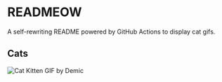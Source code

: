 # READMEOW

A self-rewriting README powered by GitHub Actions to display cat gifs.

## Cats

![Cat Kitten GIF by Demic](https://media1.giphy.com/media/v1.Y2lkPTlhY2QwMmRhZDk5bW1jNGg2bHl5bjJobDNyaW1zMGtvYTNuZ2tnajNzMDFyYm5xMiZlcD12MV9naWZzX3NlYXJjaCZjdD1n/3oriO0OEd9QIDdllqo/200.gif)
